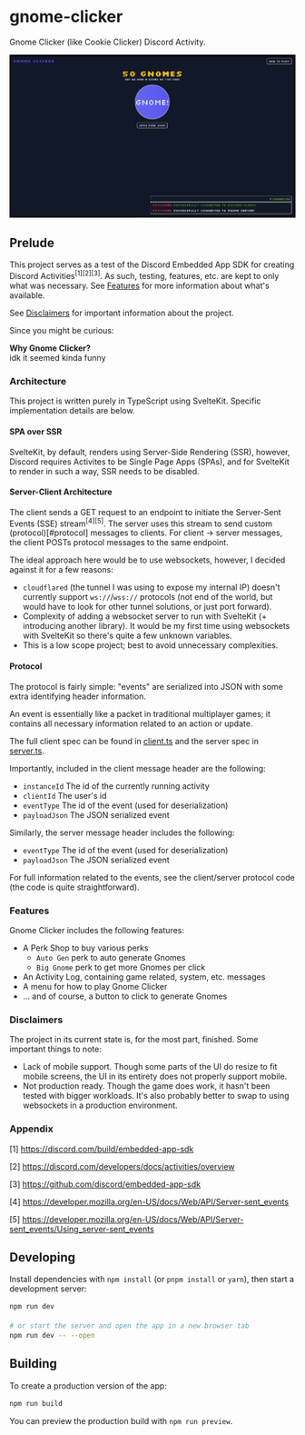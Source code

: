 # gnome-clicker

Gnome Clicker (like Cookie Clicker) Discord Activity.

[<img src="docs/preview.png">]()

## Prelude

This project serves as a test of the Discord Embedded App SDK for creating Discord
Activities<sup>[1]</sup><sup>[2]</sup><sup>[3]</sup>. As such, testing, features, etc. are kept to
only what was necessary. See [Features](#features) for more information about what's available.

See [Disclaimers](#disclaimers) for important information about the project.

Since you might be curious:

**Why Gnome Clicker?**<br>
idk it seemed kinda funny

### Architecture

This project is written purely in TypeScript using SvelteKit. Specific implementation details are
below.

#### SPA over SSR

SvelteKit, by default, renders using Server-Side Rendering (SSR), however, Discord requires
Activites to be Single Page Apps (SPAs), and for SvelteKit to render in such a way, SSR needs to be
disabled.

#### Server-Client Architecture

The client sends a GET request to an endpoint to initiate the Server-Sent Events (SSE)
stream<sup>[4]</sup><sup>[5]</sup>. The server uses this stream to send custom (protocol)[#protocol]
messages to clients. For client -> server messages, the client POSTs protocol messages to the same
endpoint.

The ideal approach here would be to use websockets, however, I decided against it for a few reasons:

-   `cloudflared` (the tunnel I was using to expose my internal IP) doesn't currently support
    `ws://`/`wss://` protocols (not end of the world, but would have to look for other tunnel
    solutions, or just port forward).
-   Complexity of adding a websocket server to run with SvelteKit (+ introducing another library).
    It would be my first time using websockets with SvelteKit so there's quite a few unknown variables.
-   This is a low scope project; best to avoid unnecessary complexities.

#### Protocol

The protocol is fairly simple: "events" are serialized into JSON with some extra identifying header
information.

An event is essentially like a packet in traditional multiplayer games; it contains all necessary
information related to an action or update.

The full client spec can be found in [client.ts](./src/lib/protocol/client.ts) and the server spec
in [server.ts](./src/lib/protocol/server.ts).

Importantly, included in the client message header are the following:

-   `instanceId` The id of the currently running activity
-   `clientId` The user's id
-   `eventType` The id of the event (used for deserialization)
-   `payloadJson` The JSON serialized event

Similarly, the server message header includes the following:

-   `eventType` The id of the event (used for deserialization)
-   `payloadJson` The JSON serialized event

For full information related to the events, see the client/server protocol code (the code is quite
straightforward).

### Features

Gnome Clicker includes the following features:

-   A Perk Shop to buy various perks
    -   `Auto Gen` perk to auto generate Gnomes
    -   `Big Gnome` perk to get more Gnomes per click
-   An Activity Log, containing game related, system, etc. messages
-   A menu for how to play Gnome Clicker
-   ... and of course, a button to click to generate Gnomes

### Disclaimers

The project in its current state is, for the most part, finished. Some important things to note:

-   Lack of mobile support. Though some parts of the UI do resize to fit mobile screens, the UI in
    its entirety does not properly support mobile.
-   Not production ready. Though the game does work, it hasn't been tested with bigger workloads.
    It's also probably better to swap to using websockets in a production environment.

### Appendix

[1] https://discord.com/build/embedded-app-sdk

[2] https://discord.com/developers/docs/activities/overview

[3] https://github.com/discord/embedded-app-sdk

[4] https://developer.mozilla.org/en-US/docs/Web/API/Server-sent_events

[5] https://developer.mozilla.org/en-US/docs/Web/API/Server-sent_events/Using_server-sent_events

## Developing

Install dependencies with `npm install` (or `pnpm install` or `yarn`), then start a development
server:

```bash
npm run dev

# or start the server and open the app in a new browser tab
npm run dev -- --open
```

## Building

To create a production version of the app:

```bash
npm run build
```

You can preview the production build with `npm run preview`.
